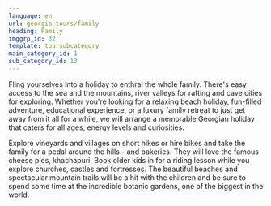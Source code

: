 ```yaml
---
language: en
url: georgia-tours/family
heading: Family
imggrp_id: 32
template: toursubcategory
main_category_id: 1
sub_category_id: 13
---
```

<div class="row content-row"><!-- 1480 (2)-->
<div class="col-xs-12 col-sm-6 col-md-6"><!-- 1974 -->

Fling yourselves into a holiday to enthral the whole family. There's easy access
to the sea and the mountains, river valleys for rafting and cave cities for exploring.
Whether you're looking for a relaxing beach holiday, fun\-filled adventure, educational
experience, or a luxury family retreat to just get away from it all for a while,
we will arrange a memorable Georgian holiday that caters for all ages, energy levels
and curiosities.

</div>

<div class="col-xs-12 col-sm-6 col-md-6"><!-- 1975 -->

Explore vineyards and villages on short hikes or hire bikes and take the family for
a pedal around the hills \- and bakeries. They will love the famous cheese pies,
khachapuri. Book older kids in for a riding lesson while you explore churches, castles
and fortresses. The beautiful beaches and spectacular mountain trails will be a
hit with the children and be sure to spend some time at the incredible botanic gardens,
one of the biggest in the world.

</div>

</div>
